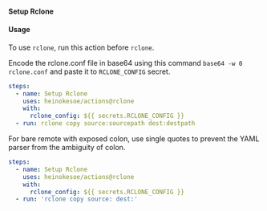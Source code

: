 #### Setup Rclone

#### Usage

To use `rclone`, run this action before `rclone`.

Encode the rclone.conf file in base64 using this command `base64 -w 0 rclone.conf` and paste it to `RCLONE_CONFIG` secret.

```yaml
steps:
  - name: Setup Rclone
    uses: heinokesoe/actions@rclone
    with:
      rclone_config: ${{ secrets.RCLONE_CONFIG }}
  - run: rclone copy source:sourcepath dest:destpath
```

For bare remote with exposed colon, use single quotes to prevent the YAML parser from the ambiguity of colon.

```yaml
steps:
  - name: Setup Rclone
    uses: heinokesoe/actions@rclone
    with:
      rclone_config: ${{ secrets.RCLONE_CONFIG }}
  - run: 'rclone copy source: dest:'
```
